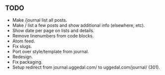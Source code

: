 TODO
----

* Make /journal list all posts.
* Make / list a few posts and show additional info (elsewhere, etc).
* Show date per page on lists and details.
* Remove linenumbers from code blocks.
* Atom feed.
* Fix slugs.
* Port over style/template from journal.
* Redesign.
* Fix packaging.
* Setup redirect from journal.uggedal.com/ to uggedal.com/journal/ (301).
